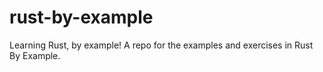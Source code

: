 # rust-by-example
Learning Rust, by example! A repo for the examples and exercises in Rust By Example.
